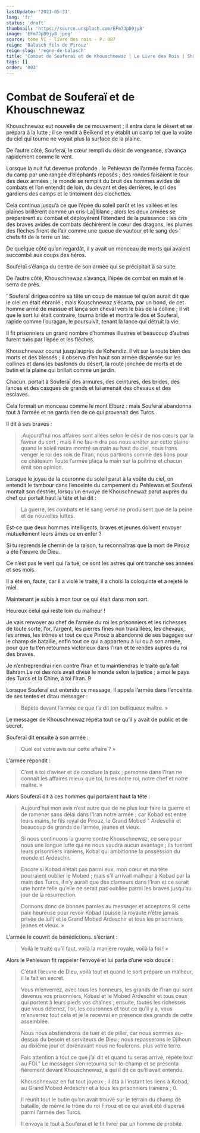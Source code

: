 ```yaml
---
lastUpdate: '2021-05-31'
lang: 'fr'
status: 'draft'
thumbnail: 'https://source.unsplash.com/EFm7JpD9jy8'
image: 'EFm7JpD9jy8.jpeg'
source: tome VI - livre des rois - P. 087
reign: 'Balasch fils de Pirouz'
reign-slug: 'regne-de-balasch'
title: 'Combat de Souferaï et de Khouschnewaz | Le Livre des Rois | Shâhnâmeh'
tags: []
order: '003'
---
```


<!-- LTeX: language=fr -->

# Combat de Souferaï et de Khouschnewaz

Khouschnewaz eut nouvelle de ce mouvement ; il entra dans le désert et se prépara à la lutte ; il se rendit à Beîkend et y établit un camp tel que la voûte du ciel qui tourne ne voyait plus la surface de la plaine.

De l’autre côté, Souferaï, le cœur rempli du désir de vengeance, s’avança rapidement comme le vent.

Lorsque la nuit fut devenue profonde . le Pehlewan de l’armée ferma l’accès du camp par une rangée d’éléphants reposés ; des rondes faisaient le tour des deux armées ; le monde se remplit du bruit des hommes avides de combats et l’on entendit de loin, du devant et des derrières, le cri des gardiens des camps et le tintement des clochettes.

Cela continua jusqu’à ce que l’épée du soleil parût et les vallées et les plaines brillèrent comme un cris-La] blanc ; alors les deux armées se préparèrent au combat et déployèrent l’étendard de la puissance : les cris des braves avides de combats déchirèrent le cœur des dragons, les plumes des flèches firent de l’air comme une queue de vautour et le sang des ’ chefs fit de la terre un lac.

De quelque côté qu’on regardât, il y avait un monceau de morts qui avaient succombé aux coups des héros.

Souferaï s’élança du centre de son armée qui se précipitait à sa suite.

De l’autre côté, Khouschnewaz s’avança, l’épée de combat en main et le serra de près.

’ Souferaï dirigea contre sa tête un coup de massue tel qu’on aurait dit que le ciel en était ébranlé ; mais Kouschnewaz s’écarta, par un bond, de cet homme armé de massue et lança son cheval vers le bas de la colline ; il vit que le sort lui était contraire, tourna bride et montra le dos et Souferaï, rapide comme l’ouragan, le poursuivit, tenant la lance qui détruit la vie.

Il fit prisonniers un grand nombre d’hommes illustres et beaucoup d’autres furent tués par l’épée et les flèches.

Khouschnewaz courut jusqu’auprès de Kohendiz. il vit sur la route bien des morts et des blessés ; il observa d’en haut son armée dispersée sur les collines et dans les basfonds du désert, la route jonchée de morts et de butin et la plaine qui brillait comme un jardin.

Chacun. portait à Souferaï des armures, des ceintures, des brides, des lances et des casques de grands et lui amenait des chevaux et des esclaves.

Cela formait un monceau comme le mont Elburz : mais Souferaï abandonna tout à l’armée et ne garda rien de ce qui provenait des Turcs.

Il dit à ses braves :

> .Aujourd’hui nos affaires sont allées selon le désir de nos cœurs par la faveur du sort ; mais il ne fau-n dra pas nous arrêter sur cette plaine quand le soleil naura montré sa main au haut du ciel, nous irons venger le roi des rois de l’Iran, nous partirons comme des lions pour ce châteaum Toute l’armée plaça la main sur la poitrine et chacun émit son opinion.

Lorsque le joyau de la couronne du soleil parut à la voûte du ciel, on entendit le tambour dans l’enceinte du campement du Pehlewan et Souferaï montait son destrier, lorsqu’un envoyé de Khouschnewaz parut auprès du chef qui portait haut la tête et lui dit :

> La guerre, les combats et le sang versé ne produisent que de la peine et de nouvelles luttes.

Est-ce que deux hommes intelligents, braves et jeunes doivent envoyer mutuellement leurs âmes ce en enfer ?

Si tu reprends le chemin de la raison, tu reconnaîtras que la mort de Pirouz a été l’œuvre de Dieu.

Ce n’est pas le vent qui l’a tué, ce sont les astres qui ont tranché ses années et ses mois.

Il a été en, faute, car il a violé le traité, il a choisi la coloquinte et a rejeté le miel.

Maintenant je subis à mon tour ce qui était dans mon sort.

Heureux celui qui reste loin du malheur !

Je vais renvoyer au chef de l’armée du roi les prisonniers et les richesses de toute sorte, l’or, l’argent, les pierres fines non travaillées, les chevaux, les.armes, les trônes et tout ce que Pirouz a abandonné de ses bagages sur le champ de bataille, enfin tout ce qui a appartenu à lui ou à son armée, pour que tu t’en retournes victorieux dans l’Iran et te rendes auprès du roi des braves.

Je n’entreprendrai rien contre l’Iran et tu maintiendras le traité qu’a fait Bahram.Le roi des rois avait divisé le monde selon la justice ; à moi le pays des Turcs et la Chine, à toi l’Iran.
9

Lorsque Souferaï eut entendu ce message, il appela l’armée dans l’enceinte de ses tentes et ditau messager :

> Bépète devant l’armée ce que t’a dit ton belliqueux maître. »

Le messager de Khouschnewaz répéta tout ce qu’il y avait de public et de secret.

Souferaï dit ensuite à son armée :

> Quel est votre avis sur cette affaire ? »

L’armée répondit :

> C’est à toi d’aviser et de conclure la paix ; personne dans l’Iran ne connaît les affaires mieux que toi, tu es notre roi, notre chef et notre maître. »

Alors Souferaï dit à ces hommes qui portaient haut la tête :

> Aujourd’hui mon avis n’est autre que de ne plus leur faire la guerre et de ramener sans délai dans l’Iran notre armée ; car Kobad est entre leurs mains, le fils royal de Pirouz, le Grand Mobed
" Ardeschir et beaucoup de grands de l’armée, jeunes et vieux.
>
> Si nous continuons la guerre contre Khouschnewaz, ce sera pour nous une longue lutte qui ne nous vaudra aucun avantage ; ils tueront leurs prisonniers iraniens, Kobal qui ambitionne la possession du monde et Ardeschir.
>
> Encore si Kobad n’était pas parmi eux, mon cœur et ma tête pourraient oublier le Mobed ; mais s’il arrivait malheur à Kobad par la main des Turcs, il n’y aurait que des clameurs dans l’Iran et ce serait une honte telle qu’elle ne serait pas oubliée parmi les braves jusqu’au jour de la résurrection.
>
> Donnons donc de bonnes paroles au messager et acceptons 9l cette paix heureuse pour revoir Kobad (puisse la royauté n’être jamais privée de lui!) et le Grand Mobed Ardeschir et tous les prisonniers jeunes et vieux. »

L’armée le couvrit de bénédictions. s’écriant :

> Voilà le traité qu’il faut, voilà la manière royale, voilà la foi ! »

Alors le Pehlewan fit rappeler l’envoyé et lui parla d’une voix douce :

> C’était l’œuvre de Dieu, voilà tout et quand le sort prépare un malheur, il le fait en secret.
>
> Vous m’enverrez, avec tous les honneurs, les grands de l’Iran qui sont devenus vos prisonniers, Kobad et le Mobed Ardeschir et tous ceux qui portent à leurs pieds vos chaînes ; ensuite, toutes les richesses que vous détenez, l’or, les couronnes et tout ce qu’il y a, vous m’enverrez tout cela et je le recevrai en présence des grands de cette assemblée.
>
> Nous nous abstiendrons de tuer et de piller, car nous sommes au-dessus du besoin et serviteurs de Dieu ; nous repasserons le Djihoun au dixième jour et dorénavant nous ne foulerons. plus votre terre.
>
> Fais attention à tout ce que j’ai dit et quand tu seras arrivé, répète tout au FOI."
Le messager s’en retourna sur-le-champ et se présenta fièrement devant Khouschnewaz, à qui il dit ce qu’il avait entendu.
>
> Khouschnewaz en fut tout joyeux ; il ôta à l’instant les liens à Kobad, au Grand Mobed Ardeschir et à tous les prisonniers iraniens ; 0.
>
> Il réunit tout le butin qu’on avait trouvé sur le terrain du champ de bataille, de même le trône du roi Firouz et ce qui avait été dispersé parmi l’armée des Turcs.
>
> Il envoya le tout à Souferaï et le fit livrer par un homme de probité.
